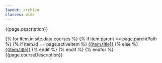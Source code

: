 ```yaml
---
layout: archive
classes: wide
---
```


<div class="flex-container">
    <p>{{page.description}}</p>
    <div class="tab-container">
      {% for item in site.data.courses %}
        {% if item.parent == page.parentPath %}
            {% if item.id == page.activeItem %}
                <span class="tab active">
                    <a aria-current="page" href="/courses/{{page.parentPath}}/{{item.id}}">{{item.title}}</a>
                </span>
            {% else %}
                <span class="tab">
                    <a aria-current="page" href="/courses/{{page.parentPath}}/{{item.id}}">{{item.title}}</a>
                </span>
            {% endif %}            
        {% endif %}
      {% endfor %}
    </div>
    <div class="tab-content">{{page.courseDescription}}</div>
</div>